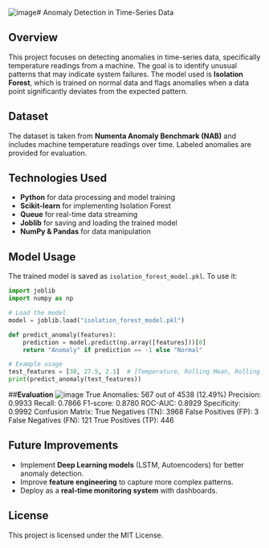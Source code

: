 ![image](https://github.com/user-attachments/assets/a7425fee-3532-47bb-ac1b-e6faaf66f2a0)# Anomaly Detection in Time-Series Data

## **Overview**
This project focuses on detecting anomalies in time-series data, specifically temperature readings from a machine. The goal is to identify unusual patterns that may indicate system failures. The model used is **Isolation Forest**, which is trained on normal data and flags anomalies when a data point significantly deviates from the expected pattern.

## **Dataset**
The dataset is taken from **Numenta Anomaly Benchmark (NAB)** and includes machine temperature readings over time. Labeled anomalies are provided for evaluation.

## **Technologies Used**
- **Python** for data processing and model training
- **Scikit-learn** for implementing Isolation Forest
- **Queue** for real-time data streaming
- **Joblib** for saving and loading the trained model
- **NumPy & Pandas** for data manipulation


## **Model Usage**
The trained model is saved as `isolation_forest_model.pkl`. To use it:
```python
import joblib
import numpy as np

# Load the model
model = joblib.load("isolation_forest_model.pkl")

def predict_anomaly(features):
    prediction = model.predict(np.array([features]))[0]
    return "Anomaly" if prediction == -1 else "Normal"

# Example usage
test_features = [30, 27.5, 2.1]  # [Temperature, Rolling Mean, Rolling Std]
print(predict_anomaly(test_features))
```
##**Evaluation**
![image](https://github.com/user-attachments/assets/78a7e131-1d16-406d-9156-4ee0728f2be0)
True Anomalies: 567 out of 4538 (12.49%)
Precision: 0.9933
Recall: 0.7866
F1-score: 0.8780
ROC-AUC: 0.8929
Specificity: 0.9992
Confusion Matrix:
  True Negatives (TN): 3968
  False Positives (FP): 3
  False Negatives (FN): 121
  True Positives (TP): 446
## **Future Improvements**
- Implement **Deep Learning models** (LSTM, Autoencoders) for better anomaly detection.
- Improve **feature engineering** to capture more complex patterns.
- Deploy as a **real-time monitoring system** with dashboards.

## **License**
This project is licensed under the MIT License.

